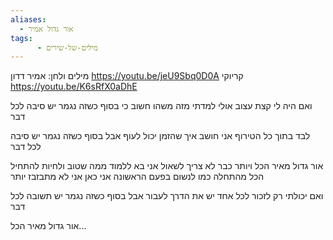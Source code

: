 ```yaml
---
aliases:
  - אור גדול אמיר
tags:
      - מילים-של-שירים
---
```



מילים ולחן: אמיר דדון
https://youtu.be/jeU9Sbq0D0A
 קריוקי
 https://youtu.be/K6sRfX0aDhE

ואם היה לי קצת עצוב
אולי למדתי מזה משהו חשוב
כי בסוף כשזה נגמר
יש סיבה לכל דבר

לבד בתוך כל הטירוף
אני חושב איך שהזמן יכול לעוף
אבל בסוף כשזה נגמר
יש סיבה לכל דבר

אור גדול מאיר הכל
ויותר כבר לא צריך לשאול
אני בא ללמוד ממה שטוב ולחיות
להתחיל הכל מהתחלה
כמו לנשום בפעם הראשונה
אני כאן אני לא מתבזבז יותר

ואם יכולתי רק לזכור
לכל אחד יש את הדרך לעבור
אבל בסוף כשזה נגמר
יש תשובה לכל דבר

אור גדול מאיר הכל...